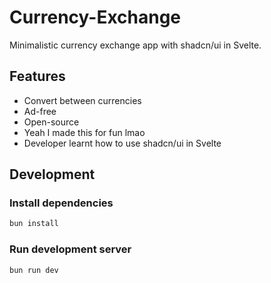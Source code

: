 # Currency-Exchange

Minimalistic currency exchange app with shadcn/ui in Svelte.

## Features
- Convert between currencies
- Ad-free
- Open-source
- Yeah I made this for fun lmao
- Developer learnt how to use shadcn/ui in Svelte

## Development
### Install dependencies
```bash
bun install
```
### Run development server
```bash
bun run dev
```
